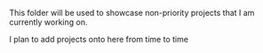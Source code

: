 This folder will be used to showcase non-priority projects that I am currently working on.

I plan to add projects onto here from time to time
